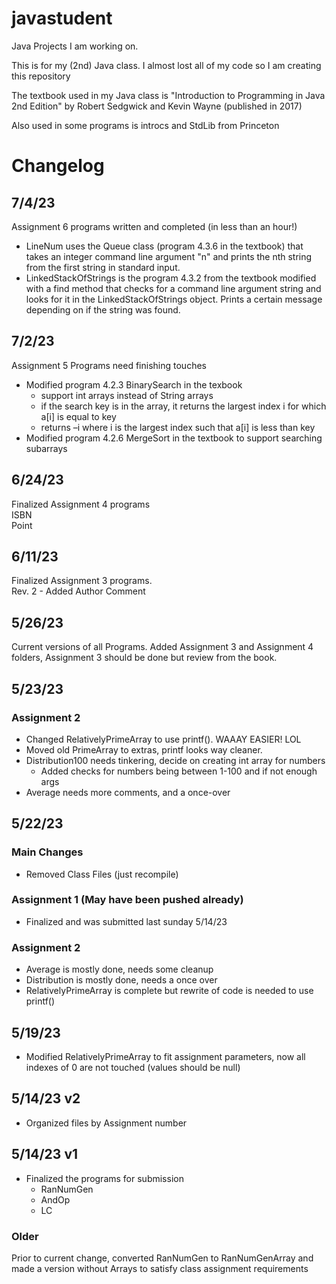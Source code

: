 # javastudent
Java Projects I am working on. 

This is for my (2nd) Java class. I almost lost all of my code so I am creating this repository

The textbook used in my Java class is "Introduction to Programming in Java 2nd Edition" by Robert Sedgwick and Kevin Wayne (published in 2017)

Also used in some programs is introcs and StdLib from Princeton 

<h1>Changelog</h1>

<h2>7/4/23</h2>
Assignment 6 programs written and completed (in less than an hour!)
<ul>
    <li>LineNum uses the Queue class (program 4.3.6 in the textbook) that takes an integer command line argument "n" and prints the nth string from the first string in standard input.
    <li>LinkedStackOfStrings is the program 4.3.2 from the textbook modified with a find method that checks for a command line argument string and looks for it in the LinkedStackOfStrings object. Prints a certain message depending on if the string was found.
</ul>

<h2>7/2/23</h2>
Assignment 5 Programs need finishing touches
<ul>
    <li>Modified program 4.2.3 BinarySearch in the texbook
        <ul>
            <li>support int arrays instead of String arrays
            <li>if the search key is in the array, it returns the largest index i for which a[i] is equal to key
            <li>returns –i where i is the largest index such that a[i] is less than key
        </ul>
    <li>Modified program 4.2.6 MergeSort in the textbook to support searching subarrays
</ul>

<h2>6/24/23</h2>
Finalized Assignment 4 programs
<br>ISBN
<br>Point


<h2>6/11/23</h2>
Finalized Assignment 3 programs. 
<br>
Rev. 2 - Added Author Comment

<h2>5/26/23</h2>

Current versions of all Programs. Added Assignment 3 and Assignment 4 folders, Assignment 3 should be done but review from the book.

<h2>5/23/23</h2>

<h3>Assignment 2</h3>
<ul>
    <li>Changed RelativelyPrimeArray to use printf(). WAAAY EASIER! LOL
    <li>Moved old PrimeArray to extras, printf looks way cleaner.
    <li>Distribution100 needs tinkering, decide on creating int array for numbers
        <ul>
        <li>Added checks for numbers being between 1-100 and if not enough args
        </ul>
    <li>Average needs more comments, and a once-over
</ul>

<h2>5/22/23</h2>

<h3>Main Changes</h3>
<ul>
    <li>Removed Class Files (just recompile)
</ul>

<h3>Assignment 1 (May have been pushed already)</h3>
<ul>
    <li>Finalized and was submitted last sunday 5/14/23
</ul>

<h3>Assignment 2</h3>
<ul>
    <li>Average is mostly done, needs some cleanup
    <li>Distribution is mostly done, needs a once over
    <li>RelativelyPrimeArray is complete but rewrite of code is needed to use printf()
</ul>

<h2>5/19/23</h2>
<ul>
    <li>Modified RelativelyPrimeArray to fit assignment parameters, now all indexes of 0 are not touched (values should be null)
</ul>

<h2>5/14/23 v2</h2>
<ul>
    <li>Organized files by Assignment number
</ul>

<h2>5/14/23 v1</h2>
<ul>
    <li>Finalized the programs for submission
        <ul>
        <li>RanNumGen
        <li>AndOp
        <li>LC
        </ul>
</ul>

<h3>Older</h3>
<p>
Prior to current change, converted RanNumGen to RanNumGenArray and made a version without Arrays to satisfy class assignment requirements</p>
